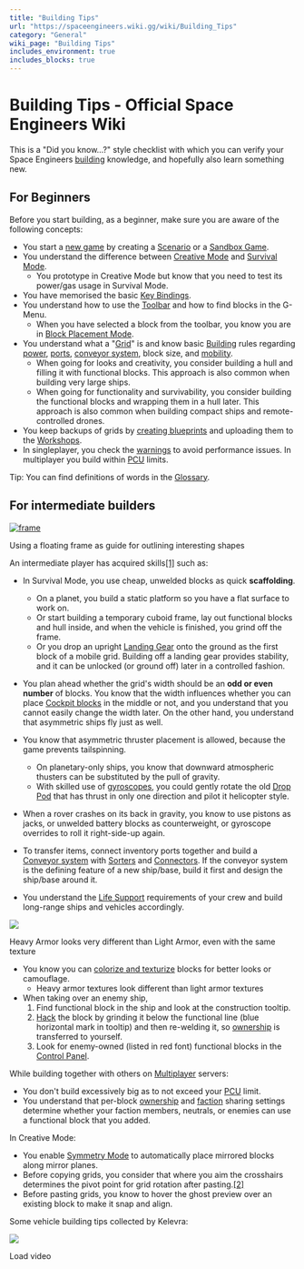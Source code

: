 ```yaml
---
title: "Building Tips"
url: "https://spaceengineers.wiki.gg/wiki/Building_Tips"
category: "General"
wiki_page: "Building Tips"
includes_environment: true
includes_blocks: true
---
```


# Building Tips - Official Space Engineers Wiki

This is a "Did you know...?" style checklist with which you can verify your Space Engineers [building](https://spaceengineers.wiki.gg/wiki/Building "Building") knowledge, and hopefully also learn something new.

## For Beginners

Before you start building, as a beginner, make sure you are aware of the following concepts:

*   You start a [new game](https://spaceengineers.wiki.gg/wiki/New_game "New game") by creating a [Scenario](https://spaceengineers.wiki.gg/wiki/Scenario "Scenario") or a [Sandbox Game](https://spaceengineers.wiki.gg/wiki/Sandbox_Game "Sandbox Game").
*   You understand the difference between [Creative Mode](https://spaceengineers.wiki.gg/wiki/Creative_Mode "Creative Mode") and [Survival Mode](https://spaceengineers.wiki.gg/wiki/Survival_Mode "Survival Mode").
    *   You prototype in Creative Mode but know that you need to test its power/gas usage in Survival Mode.
*   You have memorised the basic [Key Bindings](https://spaceengineers.wiki.gg/wiki/Key_Bindings "Key Bindings").
*   You understand how to use the [Toolbar](https://spaceengineers.wiki.gg/wiki/Toolbar "Toolbar") and how to find blocks in the G-Menu.
    *   When you have selected a block from the toolbar, you know you are in [Block Placement Mode](https://spaceengineers.wiki.gg/wiki/Block_Placement_Mode "Block Placement Mode").
*   You understand what a "[Grid](https://spaceengineers.wiki.gg/wiki/Grid "Grid")" is and know basic [Building](https://spaceengineers.wiki.gg/wiki/Building "Building") rules regarding [power](https://spaceengineers.wiki.gg/wiki/Power "Power"), [ports](https://spaceengineers.wiki.gg/wiki/Port "Port"), [conveyor system](https://spaceengineers.wiki.gg/wiki/Conveyor_system "Conveyor system"), block size, and [mobility](https://spaceengineers.wiki.gg/wiki/Mobility "Mobility").
    *   When going for looks and creativity, you consider building a hull and filling it with functional blocks. This approach is also common when building very large ships.
    *   When going for functionality and survivability, you consider building the functional blocks and wrapping them in a hull later. This approach is also common when building compact ships and remote-controlled drones.
*   You keep backups of grids by [creating blueprints](https://spaceengineers.wiki.gg/wiki/Blueprint "Blueprint") and uploading them to the [Workshops](https://spaceengineers.wiki.gg/wiki/Workshop "Workshop").
*   In singleplayer, you check the [warnings](https://spaceengineers.wiki.gg/wiki/Warning_Options "Warning Options") to avoid performance issues. In multiplayer you build within [PCU](https://spaceengineers.wiki.gg/wiki/PCU "PCU") limits.

Tip: You can find definitions of words in the [Glossary](https://spaceengineers.wiki.gg/wiki/Glossary "Glossary").

## For intermediate builders

[![frame](https://spaceengineers.wiki.gg/images/thumb/Frame.png/320px-Frame.png?9b676e)](https://spaceengineers.wiki.gg/wiki/File:Frame.png)

Using a floating frame as guide for outlining interesting shapes

An intermediate player has acquired skills[\[1\]](#cite_note-1) such as:

*   In Survival Mode, you use cheap, unwelded blocks as quick **scaffolding**.
    *   On a planet, you build a static platform so you have a flat surface to work on.
    *   Or start building a temporary cuboid frame, lay out functional blocks and hull inside, and when the vehicle is finished, you grind off the frame.
    *   Or you drop an upright [Landing Gear](https://spaceengineers.wiki.gg/wiki/Landing_Gear "Landing Gear") onto the ground as the first block of a mobile grid. Building off a landing gear provides stability, and it can be unlocked (or ground off) later in a controlled fashion.
*   You plan ahead whether the grid's width should be an **odd or even number** of blocks. You know that the width influences whether you can place [Cockpit blocks](https://spaceengineers.wiki.gg/wiki/Cockpit_block "Cockpit block") in the middle or not, and you understand that you cannot easily change the width later. On the other hand, you understand that asymmetric ships fly just as well.

*   You know that asymmetric thruster placement is allowed, because the game prevents tailspinning.
    *   On planetary-only ships, you know that downward atmospheric thusters can be substituted by the pull of gravity.
    *   With skilled use of [gyroscopes](https://spaceengineers.wiki.gg/wiki/Gyroscope "Gyroscope"), you could gently rotate the old [Drop Pod](https://spaceengineers.wiki.gg/wiki/Drop_Pod "Drop Pod") that has thrust in only one direction and pilot it helicopter style.
*   When a rover crashes on its back in gravity, you know to use pistons as jacks, or unwelded battery blocks as counterweight, or gyroscope overrides to roll it right-side-up again.
*   To transfer items, connect inventory ports together and build a [Conveyor system](https://spaceengineers.wiki.gg/wiki/Conveyor_system "Conveyor system") with [Sorters](https://spaceengineers.wiki.gg/wiki/Conveyor_Sorter "Conveyor Sorter") and [Connectors](https://spaceengineers.wiki.gg/wiki/Connector "Connector"). If the conveyor system is the defining feature of a new ship/base, build it first and design the ship/base around it.
*   You understand the [Life Support](https://spaceengineers.wiki.gg/wiki/Life_Support "Life Support") requirements of your crew and build long-range ships and vehicles accordingly.

[![](https://spaceengineers.wiki.gg/images/thumb/Heavy_armor_wood_panelling.png/320px-Heavy_armor_wood_panelling.png?436e7c)](https://spaceengineers.wiki.gg/wiki/File:Heavy_armor_wood_panelling.png)

Heavy Armor looks very different than Light Armor, even with the same texture

*   You know you can [colorize and texturize](https://spaceengineers.wiki.gg/wiki/Color "Color") blocks for better looks or camouflage.
    *   Heavy armor textures look different than light armor textures
*   When taking over an enemy ship,
    1.  Find functional block in the ship and look at the construction tooltip.
    2.  [Hack](https://spaceengineers.wiki.gg/wiki/Hacking "Hacking") the block by grinding it below the functional line (blue horizontal mark in tooltip) and then re-welding it, so [ownership](https://spaceengineers.wiki.gg/wiki/Ownership "Ownership") is transferred to yourself.
    3.  Look for enemy-owned (listed in red font) functional blocks in the [Control Panel](https://spaceengineers.wiki.gg/wiki/Control_Panel_Screen "Control Panel Screen").

While building together with others on [Multiplayer](https://spaceengineers.wiki.gg/wiki/Multiplayer "Multiplayer") servers:

*   You don't build excessively big as to not exceed your [PCU](https://spaceengineers.wiki.gg/wiki/PCU "PCU") limit.
*   You understand that per-block [ownership](https://spaceengineers.wiki.gg/wiki/Ownership "Ownership") and [faction](https://spaceengineers.wiki.gg/wiki/Faction "Faction") sharing settings determine whether your faction members, neutrals, or enemies can use a functional block that you added.

In Creative Mode:

*   You enable [Symmetry Mode](https://spaceengineers.wiki.gg/wiki/Symmetry "Symmetry") to automatically place mirrored blocks along mirror planes.
*   Before copying grids, you consider that where you aim the crosshairs determines the pivot point for grid rotation after pasting.[\[2\]](#cite_note-2)
*   Before pasting grids, you know to hover the ghost preview over an existing block to make it snap and align.

Some vehicle building tips collected by Kelevra:

![](https://i.ytimg.com/vi/CRvfWdjq2c0/hqdefault.jpg)

Load video
